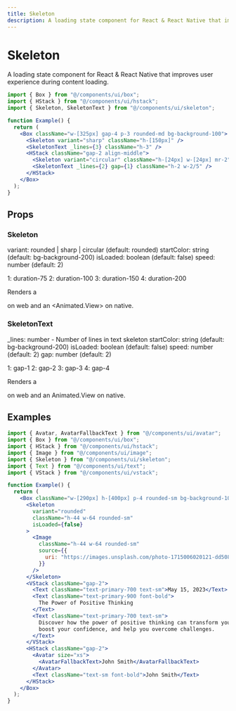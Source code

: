 ```yaml
---
title: Skeleton
description: A loading state component for React & React Native that improves user experience during content loading.
---
```


# Skeleton

A loading state component for React & React Native that improves user experience during content loading.

```jsx
import { Box } from "@/components/ui/box";
import { HStack } from "@/components/ui/hstack";
import { Skeleton, SkeletonText } from "@/components/ui/skeleton";

function Example() {
  return (
    <Box className="w-[325px] gap-4 p-3 rounded-md bg-background-100">
      <Skeleton variant="sharp" className="h-[150px]" />
      <SkeletonText _lines={3} className="h-3" />
      <HStack className="gap-2 align-middle">
        <Skeleton variant="circular" className="h-[24px] w-[24px] mr-2" />
        <SkeletonText _lines={2} gap={1} className="h-2 w-2/5" />
      </HStack>
    </Box>
  );
}
```

## Props

### Skeleton

variant: rounded | sharp | circular (default: rounded)
startColor: string (default: bg-background-200)
isLoaded: boolean (default: false)
speed: number (default: 2)

1: duration-75
2: duration-100
3: duration-150
4: duration-200

Renders a <div> on web and an <Animated.View> on native.

### SkeletonText

\_lines: number - Number of lines in text skeleton
startColor: string (default: bg-background-200)
isLoaded: boolean (default: false)
speed: number (default: 2)
gap: number (default: 2)

1: gap-1
2: gap-2
3: gap-3
4: gap-4

Renders a <div> on web and an Animated.View on native.

## Examples

```jsx
import { Avatar, AvatarFallbackText } from "@/components/ui/avatar";
import { Box } from "@/components/ui/box";
import { HStack } from "@/components/ui/hstack";
import { Image } from "@/components/ui/image";
import { Skeleton } from "@/components/ui/skeleton";
import { Text } from "@/components/ui/text";
import { VStack } from "@/components/ui/vstack";

function Example() {
  return (
    <Box className="w-[290px] h-[400px] p-4 rounded-sm bg-background-100 gap-3">
      <Skeleton
        variant="rounded"
        className="h-44 w-64 rounded-sm"
        isLoaded={false}
      >
        <Image
          className="h-44 w-64 rounded-sm"
          source={{
            uri: "https://images.unsplash.com/photo-1715006020121-dd50879f9821?q=80&w=2787&auto=format&fit=crop&ixlib=rb-4.0.3&ixid=M3wxMjA3fDB8MHxwaG90by1wYWdlfHx8fGVufDB8fHx8fA%3D%3D",
          }}
        />
      </Skeleton>
      <VStack className="gap-2">
        <Text className="text-primary-700 text-sm">May 15, 2023</Text>
        <Text className="text-primary-900 font-bold">
          The Power of Positive Thinking
        </Text>
        <Text className="text-primary-700 text-sm">
          Discover how the power of positive thinking can transform your life,
          boost your confidence, and help you overcome challenges.
        </Text>
      </VStack>
      <HStack className="gap-2">
        <Avatar size="xs">
          <AvatarFallbackText>John Smith</AvatarFallbackText>
        </Avatar>
        <Text className="text-sm font-bold">John Smith</Text>
      </HStack>
    </Box>
  );
}
```
